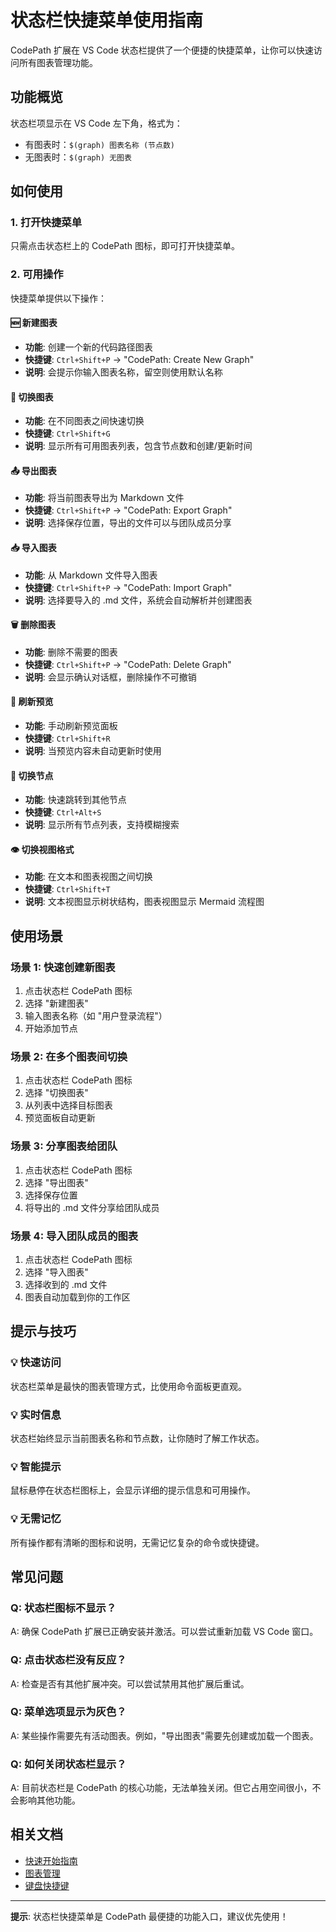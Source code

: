 # 状态栏快捷菜单使用指南

CodePath 扩展在 VS Code 状态栏提供了一个便捷的快捷菜单，让你可以快速访问所有图表管理功能。

## 功能概览

状态栏项显示在 VS Code 左下角，格式为：
- 有图表时：`$(graph) 图表名称 (节点数)`
- 无图表时：`$(graph) 无图表`

## 如何使用

### 1. 打开快捷菜单

只需点击状态栏上的 CodePath 图标，即可打开快捷菜单。

### 2. 可用操作

快捷菜单提供以下操作：

#### 🆕 新建图表
- **功能**: 创建一个新的代码路径图表
- **快捷键**: `Ctrl+Shift+P` → "CodePath: Create New Graph"
- **说明**: 会提示你输入图表名称，留空则使用默认名称

#### 🔄 切换图表
- **功能**: 在不同图表之间快速切换
- **快捷键**: `Ctrl+Shift+G`
- **说明**: 显示所有可用图表列表，包含节点数和创建/更新时间

#### 📤 导出图表
- **功能**: 将当前图表导出为 Markdown 文件
- **快捷键**: `Ctrl+Shift+P` → "CodePath: Export Graph"
- **说明**: 选择保存位置，导出的文件可以与团队成员分享

#### 📥 导入图表
- **功能**: 从 Markdown 文件导入图表
- **快捷键**: `Ctrl+Shift+P` → "CodePath: Import Graph"
- **说明**: 选择要导入的 .md 文件，系统会自动解析并创建图表

#### 🗑️ 删除图表
- **功能**: 删除不需要的图表
- **快捷键**: `Ctrl+Shift+P` → "CodePath: Delete Graph"
- **说明**: 会显示确认对话框，删除操作不可撤销

#### 🔄 刷新预览
- **功能**: 手动刷新预览面板
- **快捷键**: `Ctrl+Shift+R`
- **说明**: 当预览内容未自动更新时使用

#### 🎯 切换节点
- **功能**: 快速跳转到其他节点
- **快捷键**: `Ctrl+Alt+S`
- **说明**: 显示所有节点列表，支持模糊搜索

#### 👁️ 切换视图格式
- **功能**: 在文本和图表视图之间切换
- **快捷键**: `Ctrl+Shift+T`
- **说明**: 文本视图显示树状结构，图表视图显示 Mermaid 流程图

## 使用场景

### 场景 1: 快速创建新图表
1. 点击状态栏 CodePath 图标
2. 选择 "新建图表"
3. 输入图表名称（如 "用户登录流程"）
4. 开始添加节点

### 场景 2: 在多个图表间切换
1. 点击状态栏 CodePath 图标
2. 选择 "切换图表"
3. 从列表中选择目标图表
4. 预览面板自动更新

### 场景 3: 分享图表给团队
1. 点击状态栏 CodePath 图标
2. 选择 "导出图表"
3. 选择保存位置
4. 将导出的 .md 文件分享给团队成员

### 场景 4: 导入团队成员的图表
1. 点击状态栏 CodePath 图标
2. 选择 "导入图表"
3. 选择收到的 .md 文件
4. 图表自动加载到你的工作区

## 提示与技巧

### 💡 快速访问
状态栏菜单是最快的图表管理方式，比使用命令面板更直观。

### 💡 实时信息
状态栏始终显示当前图表名称和节点数，让你随时了解工作状态。

### 💡 智能提示
鼠标悬停在状态栏图标上，会显示详细的提示信息和可用操作。

### 💡 无需记忆
所有操作都有清晰的图标和说明，无需记忆复杂的命令或快捷键。

## 常见问题

### Q: 状态栏图标不显示？
A: 确保 CodePath 扩展已正确安装并激活。可以尝试重新加载 VS Code 窗口。

### Q: 点击状态栏没有反应？
A: 检查是否有其他扩展冲突。可以尝试禁用其他扩展后重试。

### Q: 菜单选项显示为灰色？
A: 某些操作需要先有活动图表。例如，"导出图表"需要先创建或加载一个图表。

### Q: 如何关闭状态栏显示？
A: 目前状态栏是 CodePath 的核心功能，无法单独关闭。但它占用空间很小，不会影响其他功能。

## 相关文档

- [快速开始指南](README-ZH.md#快速开始)
- [图表管理](README-ZH.md#图表管理)
- [键盘快捷键](README-ZH.md#键盘快捷键)

---

**提示**: 状态栏快捷菜单是 CodePath 最便捷的功能入口，建议优先使用！
